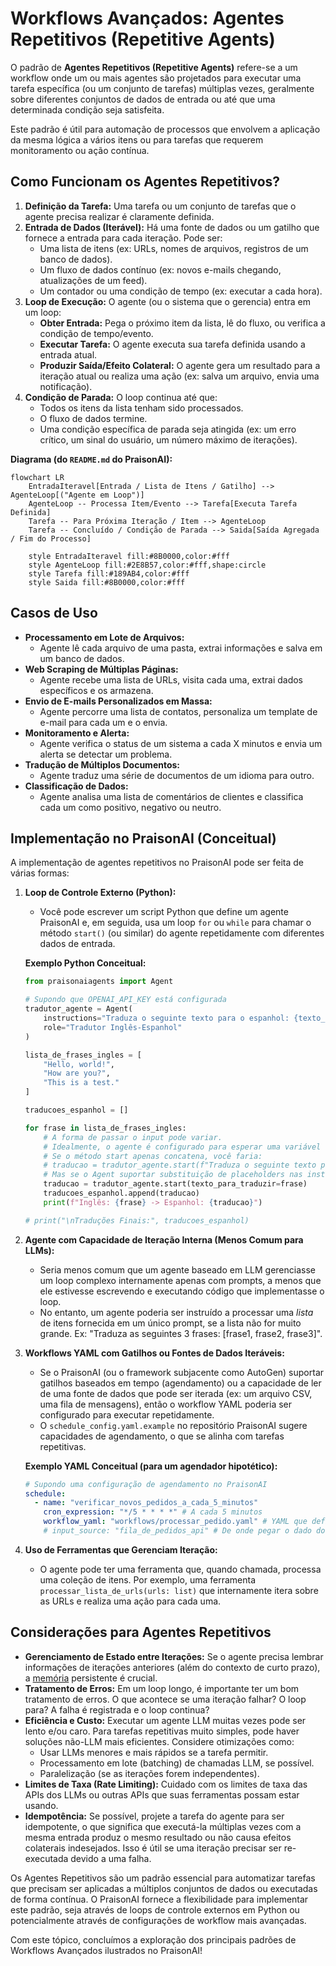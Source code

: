 # Workflows Avançados: Agentes Repetitivos (Repetitive Agents)

O padrão de **Agentes Repetitivos (Repetitive Agents)** refere-se a um workflow onde um ou mais agentes são projetados para executar uma tarefa específica (ou um conjunto de tarefas) múltiplas vezes, geralmente sobre diferentes conjuntos de dados de entrada ou até que uma determinada condição seja satisfeita.

Este padrão é útil para automação de processos que envolvem a aplicação da mesma lógica a vários itens ou para tarefas que requerem monitoramento ou ação contínua.

## Como Funcionam os Agentes Repetitivos?

1.  **Definição da Tarefa:** Uma tarefa ou um conjunto de tarefas que o agente precisa realizar é claramente definida.
2.  **Entrada de Dados (Iterável):** Há uma fonte de dados ou um gatilho que fornece a entrada para cada iteração. Pode ser:
    *   Uma lista de itens (ex: URLs, nomes de arquivos, registros de um banco de dados).
    *   Um fluxo de dados contínuo (ex: novos e-mails chegando, atualizações de um feed).
    *   Um contador ou uma condição de tempo (ex: executar a cada hora).
3.  **Loop de Execução:** O agente (ou o sistema que o gerencia) entra em um loop:
    *   **Obter Entrada:** Pega o próximo item da lista, lê do fluxo, ou verifica a condição de tempo/evento.
    *   **Executar Tarefa:** O agente executa sua tarefa definida usando a entrada atual.
    *   **Produzir Saída/Efeito Colateral:** O agente gera um resultado para a iteração atual ou realiza uma ação (ex: salva um arquivo, envia uma notificação).
4.  **Condição de Parada:** O loop continua até que:
    *   Todos os itens da lista tenham sido processados.
    *   O fluxo de dados termine.
    *   Uma condição específica de parada seja atingida (ex: um erro crítico, um sinal do usuário, um número máximo de iterações).

**Diagrama (do `README.md` do PraisonAI):**
```mermaid
flowchart LR
    EntradaIteravel[Entrada / Lista de Itens / Gatilho] --> AgenteLoop[("Agente em Loop")]
    AgenteLoop -- Processa Item/Evento --> Tarefa[Executa Tarefa Definida]
    Tarefa -- Para Próxima Iteração / Item --> AgenteLoop
    Tarefa -- Concluído / Condição de Parada --> Saida[Saída Agregada / Fim do Processo]

    style EntradaIteravel fill:#8B0000,color:#fff
    style AgenteLoop fill:#2E8B57,color:#fff,shape:circle
    style Tarefa fill:#189AB4,color:#fff
    style Saida fill:#8B0000,color:#fff
```

## Casos de Uso

*   **Processamento em Lote de Arquivos:**
    *   Agente lê cada arquivo de uma pasta, extrai informações e salva em um banco de dados.
*   **Web Scraping de Múltiplas Páginas:**
    *   Agente recebe uma lista de URLs, visita cada uma, extrai dados específicos e os armazena.
*   **Envio de E-mails Personalizados em Massa:**
    *   Agente percorre uma lista de contatos, personaliza um template de e-mail para cada um e o envia.
*   **Monitoramento e Alerta:**
    *   Agente verifica o status de um sistema a cada X minutos e envia um alerta se detectar um problema.
*   **Tradução de Múltiplos Documentos:**
    *   Agente traduz uma série de documentos de um idioma para outro.
*   **Classificação de Dados:**
    *   Agente analisa uma lista de comentários de clientes e classifica cada um como positivo, negativo ou neutro.

## Implementação no PraisonAI (Conceitual)

A implementação de agentes repetitivos no PraisonAI pode ser feita de várias formas:

1.  **Loop de Controle Externo (Python):**
    *   Você pode escrever um script Python que define um agente PraisonAI e, em seguida, usa um loop `for` ou `while` para chamar o método `start()` (ou similar) do agente repetidamente com diferentes dados de entrada.

    **Exemplo Python Conceitual:**
    ```python
    from praisonaiagents import Agent

    # Supondo que OPENAI_API_KEY está configurada
    tradutor_agente = Agent(
        instructions="Traduza o seguinte texto para o espanhol: {texto_para_traduzir}",
        role="Tradutor Inglês-Espanhol"
    )

    lista_de_frases_ingles = [
        "Hello, world!",
        "How are you?",
        "This is a test."
    ]

    traducoes_espanhol = []

    for frase in lista_de_frases_ingles:
        # A forma de passar o input pode variar.
        # Idealmente, o agente é configurado para esperar uma variável no prompt.
        # Se o método start apenas concatena, você faria:
        # traducao = tradutor_agente.start(f"Traduza o seguinte texto para o espanhol: {frase}")
        # Mas se o Agent suportar substituição de placeholders nas instructions:
        traducao = tradutor_agente.start(texto_para_traduzir=frase)
        traducoes_espanhol.append(traducao)
        print(f"Inglês: {frase} -> Espanhol: {traducao}")

    # print("\nTraduções Finais:", traducoes_espanhol)
    ```

2.  **Agente com Capacidade de Iteração Interna (Menos Comum para LLMs):**
    *   Seria menos comum que um agente baseado em LLM gerenciasse um loop complexo internamente apenas com prompts, a menos que ele estivesse escrevendo e executando código que implementasse o loop.
    *   No entanto, um agente poderia ser instruído a processar uma *lista* de itens fornecida em um único prompt, se a lista não for muito grande. Ex: "Traduza as seguintes 3 frases: [frase1, frase2, frase3]".

3.  **Workflows YAML com Gatilhos ou Fontes de Dados Iteráveis:**
    *   Se o PraisonAI (ou o framework subjacente como AutoGen) suportar gatilhos baseados em tempo (agendamento) ou a capacidade de ler de uma fonte de dados que pode ser iterada (ex: um arquivo CSV, uma fila de mensagens), então o workflow YAML poderia ser configurado para executar repetidamente.
    *   O `schedule_config.yaml.example` no repositório PraisonAI sugere capacidades de agendamento, o que se alinha com tarefas repetitivas.

    **Exemplo YAML Conceitual (para um agendador hipotético):**
    ```yaml
    # Supondo uma configuração de agendamento no PraisonAI
    schedule:
      - name: "verificar_novos_pedidos_a_cada_5_minutos"
        cron_expression: "*/5 * * * *" # A cada 5 minutos
        workflow_yaml: "workflows/processar_pedido.yaml" # YAML que define o agente e a tarefa de processar um pedido
        # input_source: "fila_de_pedidos_api" # De onde pegar o dado do pedido
    ```

4.  **Uso de Ferramentas que Gerenciam Iteração:**
    *   O agente pode ter uma ferramenta que, quando chamada, processa uma coleção de itens. Por exemplo, uma ferramenta `processar_lista_de_urls(urls: list)` que internamente itera sobre as URLs e realiza uma ação para cada uma.

## Considerações para Agentes Repetitivos

*   **Gerenciamento de Estado entre Iterações:** Se o agente precisa lembrar informações de iterações anteriores (além do contexto de curto prazo), a [memória](./../02_conceitos_fundamentais/05_memoria.md) persistente é crucial.
*   **Tratamento de Erros:** Em um loop longo, é importante ter um bom tratamento de erros. O que acontece se uma iteração falhar? O loop para? A falha é registrada e o loop continua?
*   **Eficiência e Custo:** Executar um agente LLM muitas vezes pode ser lento e/ou caro. Para tarefas repetitivas muito simples, pode haver soluções não-LLM mais eficientes. Considere otimizações como:
    *   Usar LLMs menores e mais rápidos se a tarefa permitir.
    *   Processamento em lote (batching) de chamadas LLM, se possível.
    *   Paralelização (se as iterações forem independentes).
*   **Limites de Taxa (Rate Limiting):** Cuidado com os limites de taxa das APIs dos LLMs ou outras APIs que suas ferramentas possam estar usando.
*   **Idempotência:** Se possível, projete a tarefa do agente para ser idempotente, o que significa que executá-la múltiplas vezes com a mesma entrada produz o mesmo resultado ou não causa efeitos colaterais indesejados. Isso é útil se uma iteração precisar ser re-executada devido a uma falha.

Os Agentes Repetitivos são um padrão essencial para automatizar tarefas que precisam ser aplicadas a múltiplos conjuntos de dados ou executadas de forma contínua. O PraisonAI fornece a flexibilidade para implementar este padrão, seja através de loops de controle externos em Python ou potencialmente através de configurações de workflow mais avançadas.

Com este tópico, concluímos a exploração dos principais padrões de Workflows Avançados ilustrados no PraisonAI!
